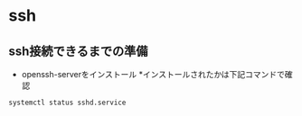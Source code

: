 # ssh
## ssh接続できるまでの準備
- openssh-serverをインストール
*インストールされたかは下記コマンドで確認
 ```
 systemctl status sshd.service
 ```
 
